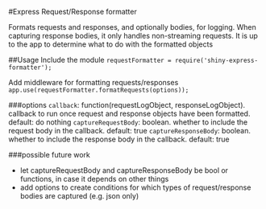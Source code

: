 #Express Request/Response formatter

Formats requests and responses, and optionally bodies, for logging. When capturing response bodies, it only handles non-streaming requests. It is up to the app to determine what to do with the formatted objects

##Usage
Include  the module
`requestFormatter = require('shiny-express-formatter');`

Add middleware for formatting requests/responses
`app.use(requestFormatter.formatRequests(options));`

###options
`callback`: function(requestLogObject, responseLogObject). callback to run once request and response objects have been formatted. default: do nothing
`captureRequestBody`: boolean. whether to include the request body in the callback. default: true
`captureResponseBody`: boolean. whether to include the response body in the callback. default: true

###possible future work
* let captureRequestBody and captureResponseBody be bool or functions, in case it depends on other things
* add options to create conditions for which types of request/response bodies are captured (e.g. json only)
